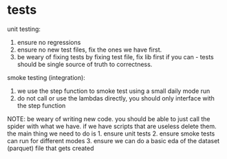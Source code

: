 # tests

unit testing:
1. ensure no regressions
2. ensure no new test files, fix the ones we have first.
3. be weary of fixing tests by fixing test file, fix lib first if you can - tests should be single source of truth to correctness.

smoke testing (integration):
1. we use the step function to smoke test using a small daily mode run
2. do not call or use the lambdas directly, you should only interface with the step function

NOTE: be weary of writing new code. you should be able to just call the spider with what we have. if we have scripts that are useless delete them. the main thing we need to do is 1. ensure unit tests 2. ensure smoke tests can run for different modes 3. ensure we can do a basic eda of the dataset (parquet) file that gets created